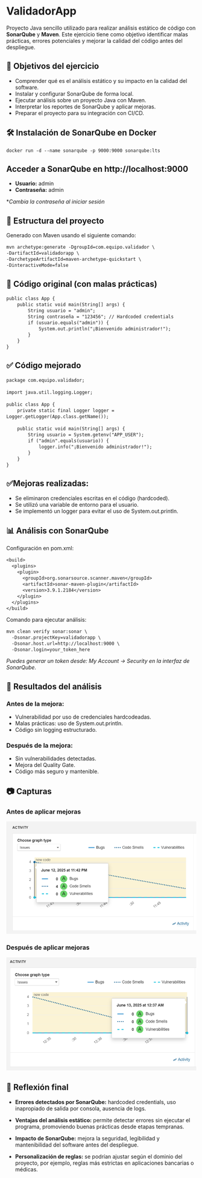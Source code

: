 # ValidadorApp

Proyecto Java sencillo utilizado para realizar análisis estático de código con **SonarQube** y **Maven**. Este ejercicio tiene como objetivo identificar malas prácticas, errores potenciales y mejorar la calidad del código antes del despliegue.

## 📌 Objetivos del ejercicio

- Comprender qué es el análisis estático y su impacto en la calidad del software.
- Instalar y configurar SonarQube de forma local.
- Ejecutar análisis sobre un proyecto Java con Maven.
- Interpretar los reportes de SonarQube y aplicar mejoras.
- Preparar el proyecto para su integración con CI/CD.

## 🛠️ Instalación de SonarQube en Docker
```
docker run -d --name sonarqube -p 9000:9000 sonarqube:lts
```
## Acceder a SonarQube en http://localhost:9000
- **Usuario:** admin
- **Contraseña:** admin

**Cambia la contraseña al iniciar sesión*

## 🧪 Estructura del proyecto
Generado con Maven usando el siguiente comando:

```
mvn archetype:generate -DgroupId=com.equipo.validador \
-DartifactId=validadorapp \
-DarchetypeArtifactId=maven-archetype-quickstart \
-DinteractiveMode=false
```

## 📄 Código original (con malas prácticas)
```
public class App {
    public static void main(String[] args) {
        String usuario = "admin";
        String contraseña = "123456"; // Hardcoded credentials
        if (usuario.equals("admin")) {
            System.out.println("¡Bienvenido administrador!");
        }
    }
}
```

## ✅ Código mejorado
```
package com.equipo.validador;

import java.util.logging.Logger;

public class App {
    private static final Logger logger = Logger.getLogger(App.class.getName());

    public static void main(String[] args) {
        String usuario = System.getenv("APP_USER");
        if ("admin".equals(usuario)) {
            logger.info("¡Bienvenido administrador!");
        }
    }
}
```
## ✅Mejoras realizadas:
* Se eliminaron credenciales escritas en el código (hardcoded).
* Se utilizó una variable de entorno para el usuario.
* Se implementó un logger para evitar el uso de System.out.println.

## 📊 Análisis con SonarQube
Configuración en pom.xml:
```
<build>
  <plugins>
    <plugin>
      <groupId>org.sonarsource.scanner.maven</groupId>
      <artifactId>sonar-maven-plugin</artifactId>
      <version>3.9.1.2184</version>
    </plugin>
  </plugins>
</build>
```
Comando para ejecutar análisis:
```
mvn clean verify sonar:sonar \
  -Dsonar.projectKey=validadorapp \
  -Dsonar.host.url=http://localhost:9000 \
  -Dsonar.login=your_token_here
```

*Puedes generar un token desde:
My Account → Security en la interfaz de SonarQube.*

## 🧾 Resultados del análisis
### Antes de la mejora:
* Vulnerabilidad por uso de credenciales hardcodeadas.
* Malas prácticas: uso de System.out.println.
* Código sin logging estructurado.

### Después de la mejora:
* Sin vulnerabilidades detectadas.
* Mejora del Quality Gate.
* Código más seguro y mantenible.

## 📷 Capturas
### Antes de aplicar mejoras
![Antes](img/antes.png)

### Después de aplicar mejoras
![Después](img/despues.png)

## 💬 Reflexión final
* **Errores detectados por SonarQube:** hardcoded credentials, uso inapropiado de salida por consola, ausencia de logs.

* **Ventajas del análisis estático:** permite detectar errores sin ejecutar el programa, promoviendo buenas prácticas desde etapas tempranas.

* **Impacto de SonarQube:** mejora la seguridad, legibilidad y mantenibilidad del software antes del despliegue.

* **Personalización de reglas:** se podrían ajustar según el dominio del proyecto, por ejemplo, reglas más estrictas en aplicaciones bancarias o médicas.
